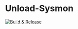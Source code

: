 # Unload-Sysmon

[![Build & Release](https://github.com/getel-arch/Unload-Sysmon/actions/workflows/build_and_release.yaml/badge.svg)](https://github.com/getel-arch/Unload-Sysmon/actions/workflows/build_and_release.yaml)